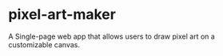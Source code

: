# pixel-art-maker
A Single-page web app that allows users to draw pixel art on a customizable canvas.

